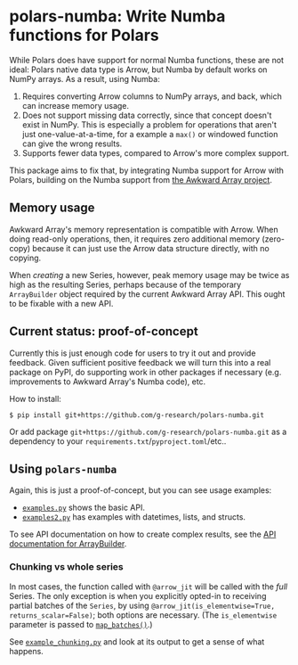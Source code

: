 # polars-numba: Write Numba functions for Polars

While Polars does have support for normal Numba functions, these are not ideal: Polars native data type is Arrow, but Numba by default works on NumPy arrays.
As a result, using Numba:

1. Requires converting Arrow columns to NumPy arrays, and back, which can increase memory usage.
2. Does not support missing data correctly, since that concept doesn't exist in NumPy.
   This is especially a problem for operations that aren't just one-value-at-a-time, for a example a `max()` or windowed function can give the wrong results.
3. Supports fewer data types, compared to Arrow's more complex support.

This package aims to fix that, by integrating Numba support for Arrow with Polars, building on the Numba support from [the Awkward Array project](https://awkward-array.org).

## Memory usage

Awkward Array's memory representation is compatible with Arrow.
When doing read-only operations, then, it requires zero additional memory (zero-copy) because it can just use the Arrow data structure directly, with no copying.

When _creating_ a new Series, however, peak memory usage may be twice as high as the resulting Series, perhaps because of the temporary `ArrayBuilder` object required by the current Awkward Array API.
This ought to be fixable with a new API.

## Current status: proof-of-concept

Currently this is just enough code for users to try it out and provide feedback.
Given sufficient positive feedback we will turn this into a real package on PyPI, do supporting work in other packages if necessary (e.g. improvements to Awkward Array's Numba code), etc.

How to install:

```
$ pip install git+https://github.com/g-research/polars-numba.git
```

Or add package `git+https://github.com/g-research/polars-numba.git` as a dependency to your `requirements.txt`/`pyproject.toml`/etc..

## Using `polars-numba`

Again, this is just a proof-of-concept, but you can see usage examples:

* [`examples.py`](examples.py) shows the basic API.
* [`examples2.py`](examples2.py) has examples with datetimes, lists, and structs.

To see API documentation on how to create complex results, see the [API documentation for ArrayBuilder](https://awkward-array.org/doc/main/reference/generated/ak.ArrayBuilder.html).

### Chunking vs whole series

In most cases, the function called with `@arrow_jit` will be called with the _full_ Series.
The only exception is when you explicitly opted-in to receiving partial batches of the `Series`, by using `@arrow_jit(is_elementwise=True, returns_scalar=False)`; both options are necessary.
(The `is_elementwise` parameter is passed to [`map_batches()`](https://docs.pola.rs/api/python/stable/reference/expressions/api/polars.Expr.map_batches.html).)

See [`example_chunking.py`](example_chunking.py) and look at its output to get a sense of what happens.
